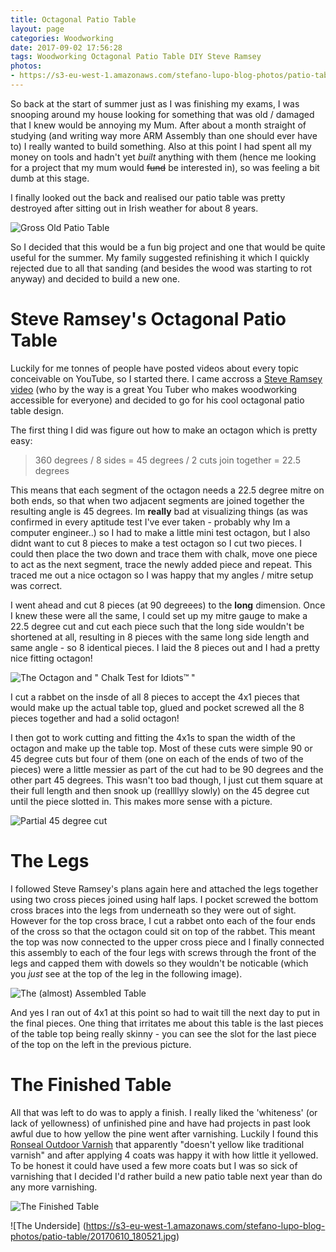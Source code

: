```yaml
---
title: Octagonal Patio Table
layout: page
categories: Woodworking
date: 2017-09-02 17:56:28
tags: Woodworking Octagonal Patio Table DIY Steve Ramsey
photos: 
- https://s3-eu-west-1.amazonaws.com/stefano-lupo-blog-photos/patio-table/20170610_180608.jpg
---
```

So back at the start of summer just as I was finishing my exams, I was snooping around my house looking for something that was old / damaged that I knew would be annoying my Mum. After about a month straight of studying (and writing way more ARM Assembly than one should ever have to) I really wanted to build something. Also at this point I had spent all my money on tools and hadn't yet *built* anything with them (hence me looking for a project that my mum would ~~fund~~ be interested in),  so was feeling a bit dumb at this stage. 

I finally looked out the back and realised our patio table was pretty destroyed after sitting out in Irish weather for about 8 years. 

![Gross Old Patio Table](https://s3-eu-west-1.amazonaws.com/stefano-lupo-blog-photos/patio-table/20170902_181553.jpg)

So I decided that this would be a fun big project and one that would be quite useful for the summer. My family suggested refinishing it which I quickly rejected due to all that sanding (and besides the wood was starting to rot anyway) and decided to build a new one.


# Steve Ramsey's Octagonal Patio Table
Luckily for me tonnes of people have posted videos about every topic conceivable on YouTube, so I started there. I came accross a [Steve Ramsey video](https://www.youtube.com/watch?v=DPIfzyXd9Hg) (who by the way is a great You Tuber who makes woodworking accessible for everyone) and decided to go for his cool octagonal patio table design.

The first thing I did was figure out how to make an octagon which is pretty easy: 
> 360 degrees / 8 sides = 45 degrees / 2 cuts join together = 22.5 degrees

This means that each segment of the octagon needs a 22.5 degree mitre on both ends, so that when two adjacent segments are joined together the resulting angle is 45 degrees. Im **really** bad at visualizing things (as was confirmed in every aptitude test I've ever taken - probably why Im a computer engineer..) so I had to make a little mini test octagon, but I also didnt want to cut 8 pieces to make a test octagon so I cut two pieces. I could then place the two down and trace them with chalk, move one piece to act as the next segment, trace the newly added piece and repeat. This traced me out a nice octagon so I was happy that my angles / mitre setup was correct.

I went ahead and cut 8 pieces (at 90 degreees) to the **long** dimension. Once I knew these were all the same, I could set up my mitre gauge to make a 22.5 degree cut and cut each piece such that the long side wouldn't be shortened at all, resulting in 8 pieces with the same long side length and same angle - so 8 identical pieces. I laid the 8 pieces out and I had a pretty nice fitting octagon!

![The Octagon and " Chalk Test for Idiots&trade; "](https://s3-eu-west-1.amazonaws.com/stefano-lupo-blog-photos/patio-table/20170528_163314.jpg)

I cut a rabbet on the insde of all 8 pieces to accept the 4x1 pieces that would make up the actual table top, glued and pocket screwed all the 8 pieces together and had a solid octagon!

I then got to work cutting and fitting the 4x1s to span the width of the octagon and make up the table top. Most of these cuts were simple 90 or 45 degree cuts but four of them (one on each of the ends of two of the pieces) were a little messier as part of the cut had to be 90 degrees and the other part 45 degrees. This wasn't too bad though, I just cut them square at their full length and then snook up (reallllyy slowly) on the 45 degree cut until the piece slotted in. This makes more sense with a picture.

 ![Partial 45 degree cut](https://s3-eu-west-1.amazonaws.com/stefano-lupo-blog-photos/patio-table/20170610_180451.jpg)

 # The Legs
 I followed Steve Ramsey's plans again here and attached the legs together using two cross pieces joined using half laps. I pocket screwed the bottom cross braces into the legs from underneath so they were out of sight. However for the top cross brace, I cut a rabbet onto each of the four ends of the cross so that the octagon could sit on top of the rabbet. This meant the top was now connected to the upper cross piece and I finally connected this assembly to each of the four legs with screws through the front of the legs and capped them with dowels so they wouldn't be noticable (which you *just* see at the top of the leg in the following image).

 ![The (almost) Assembled Table](https://s3-eu-west-1.amazonaws.com/stefano-lupo-blog-photos/patio-table/20170530_201330.jpg)

 And yes I ran out of 4x1 at this point so had to wait till the next day to put in the final pieces. 
 One thing that irritates me about this table is the last pieces of the table top being really skinny - you can see the slot for the last piece of the top on the left in the previous picture.


 # The Finished Table
 All that was left to do was to apply a finish. I really liked the 'whiteness' (or lack of yellowness) of unfinished pine and have had projects in past look awful due to how yellow the pine went after varnishing. Luckily I found this [Ronseal Outdoor Varnish](http://www.ronseal.co.uk/home/exterior-doors-and-windows/outdoor-varnish/) that apparently "doesn't yellow like traditional varnish" and after applying 4 coats was happy it with how little it yellowed. To be honest it could have used a few more coats but I was so sick of varnishing that I decided I'd rather build a new patio table next year than do any more varnishing.

![The Finished Table](https://s3-eu-west-1.amazonaws.com/stefano-lupo-blog-photos/patio-table/20170610_180431.jpg)

![The Underside]
(https://s3-eu-west-1.amazonaws.com/stefano-lupo-blog-photos/patio-table/20170610_180521.jpg)
